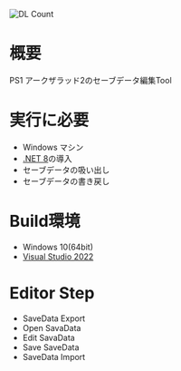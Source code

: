 ![DL Count](https://img.shields.io/github/downloads/turtle-insect/ArcTheLad2/total.svg)

# 概要
PS1 アークザラッド2のセーブデータ編集Tool

# 実行に必要
* Windows マシン
* [.NET 8](https://dotnet.microsoft.com/en-us/download/dotnet/8.0)の導入
* セーブデータの吸い出し
* セーブデータの書き戻し

# Build環境
* Windows 10(64bit)
* [Visual Studio 2022](https://visualstudio.microsoft.com/)

# Editor Step
* SaveData Export
* Open SavaData
* Edit SavaData
* Save SaveData
* SaveData Import
